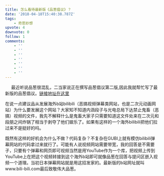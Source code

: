 ```yaml
---
title: 怎么看待最新版《品葱倡议》？
date: '2018-04-18T15:40:38.787Z'
tags:
    - 奇思妙想
upvote: 4
downvote: 0
follow: 1
comments:
    - ''
    - ''
    - ''
    - ''
    - ''
    - ''
    - ''
---
```


     最近听说品葱很混乱，二当家说正在撰写品葱倡议第二版,因此我就帮忙写了最新版的品葱倡议。[链接地址在这里](https://www.pin-cong.com/p/34241/)

在说一点建议品从发展海外b站bilibili（恶搞视频弹幕类网站，也是二次元动画网站）<span style="">为什么要发展这个网站？大家知不知道内涵段子与光电总局下达禁止鬼畜（恶搞）视频的文件，我先不解释什么是鬼畜大家子只需要知道这文件处来在二次元和段朋之间炸锅了相当于剥夺了他们娱乐了。如果有这样的一个海外bilibili把他们拉过来不是挺好的吗。</span>

<span style="">既然有这样的好机会为什么不做？代码复杂？不复杂在GUBI上就有模仿bilibili弹幕网站的代码拿过来就行了。</span><span style="">可能有人说视频网站需要带宽，我的回答是不需要子，只要有个弹幕和网页即可视频当然是用YouTube作为一个库，把视频上传到YouTube上在把这个视频转接到这个海外b站即可就像品葱在回答与提问区嵌入视频一个道理。当初日本弹幕网站就是用这招发家的。最新版的b站网址就叫www.bili-bili.com最后致敬伟大品葱。 &nbsp;</span>
